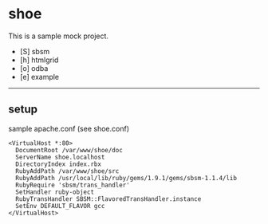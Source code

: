 # shoe

This is a sample mock project.

* [S] sbsm
* [h] htmlgrid
* [o] odba
* [e] example

-----

## setup

sample apache.conf (see shoe.conf)

```
<VirtualHost *:80>
  DocumentRoot /var/www/shoe/doc
  ServerName shoe.localhost
  DirectoryIndex index.rbx
  RubyAddPath /var/www/shoe/src
  RubyAddPath /usr/local/lib/ruby/gems/1.9.1/gems/sbsm-1.1.4/lib
  RubyRequire 'sbsm/trans_handler'
  SetHandler ruby-object
  RubyTransHandler SBSM::FlavoredTransHandler.instance
  SetEnv DEFAULT_FLAVOR gcc 
</VirtualHost>
```

